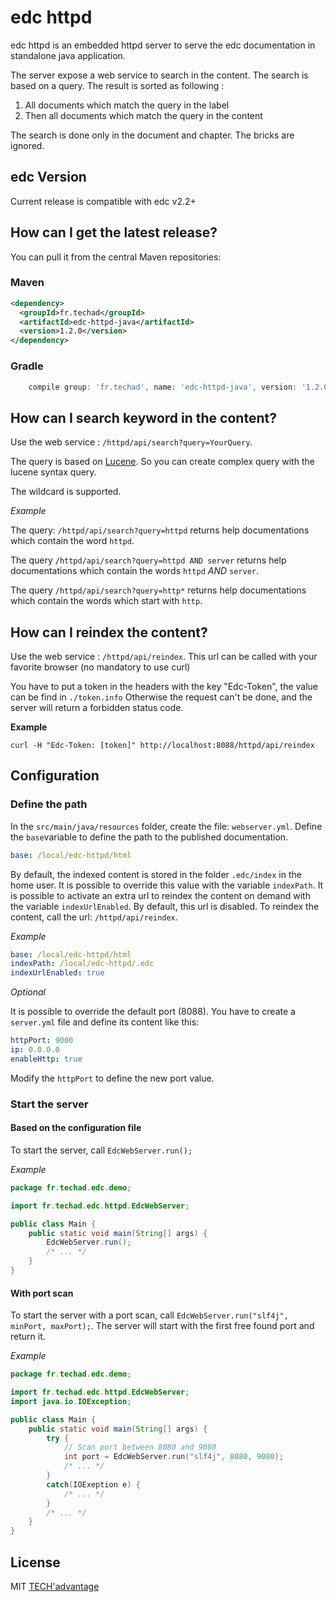# edc httpd 

edc httpd is an embedded httpd server to serve the edc documentation in standalone java application.

The server expose a web service to search in the content. The search is based on a query. The result is sorted as following : 

1. All documents which match the query in the label
1. Then all documents which match the query in the content

The search is done only in the document and chapter. The bricks are ignored.

## edc Version

Current release is compatible with edc v2.2+

## How can I get the latest release?

You can pull it from the central Maven repositories:

### Maven
```xml
<dependency>
  <groupId>fr.techad</groupId>
  <artifactId>edc-httpd-java</artifactId>
  <version>1.2.0</version>
</dependency>
```

### Gradle
```groovy
    compile group: 'fr.techad', name: 'edc-httpd-java', version: '1.2.0'
```

## How can I search keyword in the content?

Use the web service : `/httpd/api/search?query=YourQuery`.

The query is based on [Lucene](https://lucene.apache.org/). So you can create complex query with the lucene syntax query.

The wildcard is supported.

*Example*

The query: `/httpd/api/search?query=httpd` returns help documentations which contain the word `httpd`.

The query `/httpd/api/search?query=httpd AND server` returns help documentations which contain the words `httpd` *AND* `server`.

The query `/httpd/api/search?query=http*` returns help documentations which contain the words which start with `http`.

## How can I reindex the content?

Use the web service : `/httpd/api/reindex`.
This url can be called with your favorite browser (no mandatory to use curl)

You have to put a token in the headers with the key "Edc-Token", the value can be find in `./token.info`
Otherwise the request can't be done, and the server will return a forbidden status code.

**Example**
```Shell
curl -H "Edc-Token: [token]" http://localhost:8088/httpd/api/reindex
```
## Configuration

### Define the path

In the `src/main/java/resources` folder, create the file: `webserver.yml`.
Define the `base`variable to define the path to the published documentation.

```yaml
base: /local/edc-httpd/html
```

By default, the indexed content is stored in the folder `.edc/index` in the home user. It is possible to override this value with the variable `indexPath`.
It is possible to activate an extra url to reindex the content on demand with the variable `indexUrlEnabled`. By default, this url is disabled. To reindex the content, call the url: `/httpd/api/reindex`.

*Example*

```yaml
base: /local/edc-httpd/html
indexPath: /local/edc-httpd/.edc
indexUrlEnabled: true
```

*Optional*

It is possible to override the default port (8088). You have to create a `server.yml` file and define its content like this:

```yaml
httpPort: 9000
ip: 0.0.0.0
enableHttp: true
```

Modify the `httpPort` to define the new port value.

### Start the server

#### Based on the configuration file

To start the server, call `EdcWebServer.run();`

*Example*

```java
package fr.techad.edc.demo;

import fr.techad.edc.httpd.EdcWebServer;

public class Main {
    public static void main(String[] args) {
        EdcWebServer.run();
        /* ... */
    }
}
```
#### With port scan

To start the server with a port scan, call `EdcWebServer.run("slf4j", minPort, maxPort);`.
The server will start with the first free found port and return it.

*Example*

```java
package fr.techad.edc.demo;

import fr.techad.edc.httpd.EdcWebServer;
import java.io.IOException;

public class Main {
    public static void main(String[] args) {
        try {
            // Scan port between 8080 and 9080
            int port = EdcWebServer.run("slf4j", 8080, 9080);
            /* ... */
        }
        catch(IOExeption e) {
            /* ... */
        }
        /* ... */
    }
}
```
## License

MIT [TECH'advantage](mailto:contact@tech-advantage.com)